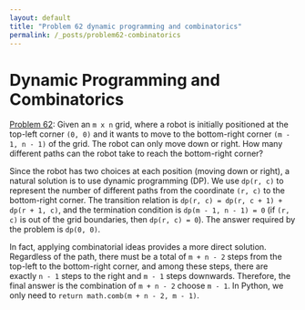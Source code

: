 ```yaml
---
layout: default
title: "Problem 62 dynamic programming and combinatorics"
permalink: /_posts/problem62-combinatorics
---
```


# Dynamic Programming and Combinatorics

[Problem 62](https://leetcode.com/problems/unique-paths/): Given an `m x n` grid, where a robot is initially positioned at the top-left corner `(0, 0)` and it wants to move to the bottom-right corner `(m - 1, n - 1)` of the grid. The robot can only move down or right. How many different paths can the robot take to reach the bottom-right corner?

Since the robot has two choices at each position (moving down or right), a natural solution is to use dynamic programming (DP). We use `dp(r, c)` to represent the number of different paths from the coordinate `(r, c)` to the bottom-right corner. The transition relation is `dp(r, c) = dp(r, c + 1) + dp(r + 1, c)`, and the termination condition is `dp(m - 1, n - 1) = 0` (if `(r, c)` is out of the grid boundaries, then `dp(r, c) = 0`). The answer required by the problem is `dp(0, 0)`.

In fact, applying combinatorial ideas provides a more direct solution. Regardless of the path, there must be a total of `m + n - 2` steps from the top-left to the bottom-right corner, and among these steps, there are exactly `n - 1` steps to the right and `m - 1` steps downwards. Therefore, the final answer is the combination of `m + n - 2` choose `m - 1`. In Python, we only need to `return math.comb(m + n - 2, m - 1)`.
